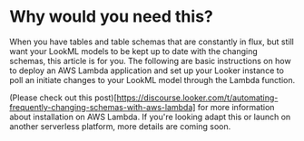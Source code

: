 # Why would you need this?
When you have tables and table schemas that are constantly in flux, but still want your LookML models to be kept up to date with the changing schemas, this article is for you. The following are basic instructions on how to deploy an AWS Lambda application and set up your Looker instance to poll an initiate changes to your LookML model through the Lambda function.

(Please check out this post)[https://discourse.looker.com/t/automating-frequently-changing-schemas-with-aws-lambda] for more information about installation on AWS Lambda. If you're looking adapt this or launch on another serverless platform, more details are coming soon.
